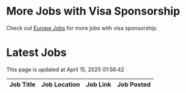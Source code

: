 # More Jobs with Visa Sponsorship

Check out [Europe Jobs](https://github.com/sureshparimi/europejobs#latest-jobs) for more jobs with visa sponsorship.

# Latest Jobs

This page is updated at April 15, 2025 01:56:42

| Job Title | Job Location | Job Link | Job Posted |
| --- | --- | --- | --- |

